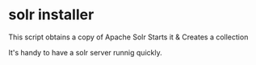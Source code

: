 # solr installer
This script obtains a copy of Apache Solr
Starts it &
Creates a collection

It's handy to have a solr server runnig quickly.
